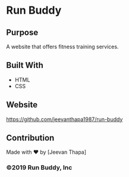 # Run Buddy

## Purpose
A website that offers fitness training services.

## Built With
* HTML
* CSS

## Website
https://github.com/jeevanthapa1987/run-buddy

## Contribution
Made with ❤️ by [Jeevan Thapa]

### ©️2019 Run Buddy, Inc 
